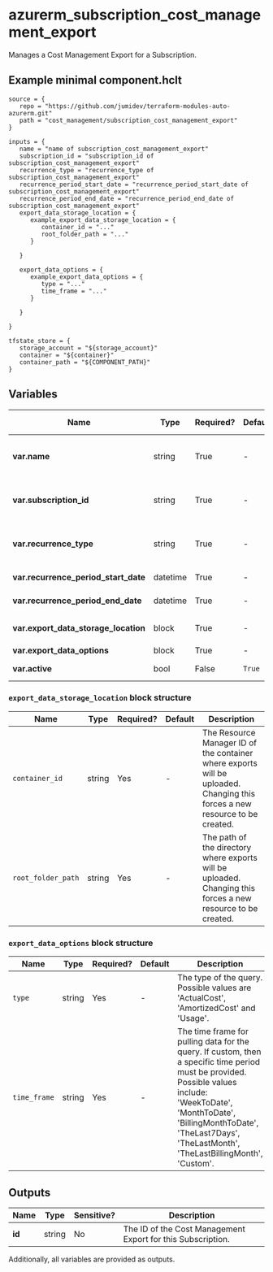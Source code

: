 # azurerm_subscription_cost_management_export

Manages a Cost Management Export for a Subscription.

## Example minimal component.hclt

```hcl
source = {
   repo = "https://github.com/jumidev/terraform-modules-auto-azurerm.git" 
   path = "cost_management/subscription_cost_management_export" 
}

inputs = {
   name = "name of subscription_cost_management_export" 
   subscription_id = "subscription_id of subscription_cost_management_export" 
   recurrence_type = "recurrence_type of subscription_cost_management_export" 
   recurrence_period_start_date = "recurrence_period_start_date of subscription_cost_management_export" 
   recurrence_period_end_date = "recurrence_period_end_date of subscription_cost_management_export" 
   export_data_storage_location = {
      example_export_data_storage_location = {
         container_id = "..."   
         root_folder_path = "..."   
      }
  
   }
 
   export_data_options = {
      example_export_data_options = {
         type = "..."   
         time_frame = "..."   
      }
  
   }
 
}

tfstate_store = {
   storage_account = "${storage_account}" 
   container = "${container}" 
   container_path = "${COMPONENT_PATH}" 
}

```

## Variables

| Name | Type | Required? |  Default  |  possible values |  Description |
| ---- | ---- | --------- |  ----------- | ----------- | ----------- |
| **var.name** | string | True | -  |  -  |  Specifies the name of the Cost Management Export. Changing this forces a new resource to be created. | 
| **var.subscription_id** | string | True | -  |  -  |  The id of the subscription on which to create an export. Changing this forces a new resource to be created. | 
| **var.recurrence_type** | string | True | -  |  `Annually`, `Daily`, `Monthly`, `Weekly`  |  How often the requested information will be exported. Valid values include `Annually`, `Daily`, `Monthly`, `Weekly`. | 
| **var.recurrence_period_start_date** | datetime | True | -  |  -  |  The date the export will start capturing information. | 
| **var.recurrence_period_end_date** | datetime | True | -  |  -  |  The date the export will stop capturing information. | 
| **var.export_data_storage_location** | block | True | -  |  -  |  A `export_data_storage_location` block. | 
| **var.export_data_options** | block | True | -  |  -  |  A `export_data_options` block. | 
| **var.active** | bool | False | `True`  |  -  |  Is the cost management export active? Default is `true`. | 

### `export_data_storage_location` block structure

| Name | Type | Required? | Default | Description |
| ---- | ---- | --------- | ------- | ----------- |
| `container_id` | string | Yes | - | The Resource Manager ID of the container where exports will be uploaded. Changing this forces a new resource to be created. |
| `root_folder_path` | string | Yes | - | The path of the directory where exports will be uploaded. Changing this forces a new resource to be created. |

### `export_data_options` block structure

| Name | Type | Required? | Default | Description |
| ---- | ---- | --------- | ------- | ----------- |
| `type` | string | Yes | - | The type of the query. Possible values are 'ActualCost', 'AmortizedCost' and 'Usage'. |
| `time_frame` | string | Yes | - | The time frame for pulling data for the query. If custom, then a specific time period must be provided. Possible values include: 'WeekToDate', 'MonthToDate', 'BillingMonthToDate', 'TheLast7Days', 'TheLastMonth', 'TheLastBillingMonth', 'Custom'. |



## Outputs

| Name | Type | Sensitive? | Description |
| ---- | ---- | --------- | --------- |
| **id** | string | No  | The ID of the Cost Management Export for this Subscription. | 

Additionally, all variables are provided as outputs.
